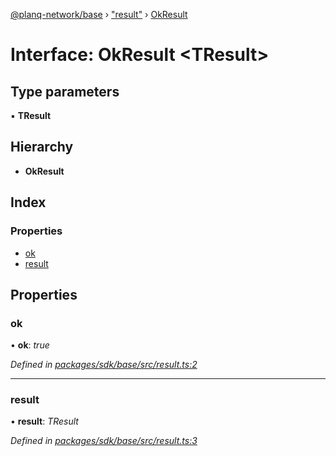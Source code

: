 [@planq-network/base](../README.md) › ["result"](../modules/_result_.md) › [OkResult](_result_.okresult.md)

# Interface: OkResult <**TResult**>

## Type parameters

▪ **TResult**

## Hierarchy

* **OkResult**

## Index

### Properties

* [ok](_result_.okresult.md#ok)
* [result](_result_.okresult.md#result)

## Properties

###  ok

• **ok**: *true*

*Defined in [packages/sdk/base/src/result.ts:2](https://github.com/planq-network/planq-sdk/blob/master/packages/sdk/base/src/result.ts#L2)*

___

###  result

• **result**: *TResult*

*Defined in [packages/sdk/base/src/result.ts:3](https://github.com/planq-network/planq-sdk/blob/master/packages/sdk/base/src/result.ts#L3)*
